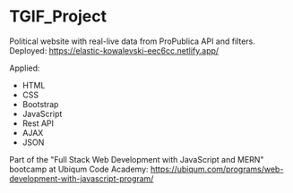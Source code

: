 # TGIF_Project

Political website with real-live data from ProPublica API and filters.  
Deployed: https://elastic-kowalevski-eec6cc.netlify.app/

Applied:
- HTML
- CSS
- Bootstrap
- JavaScript
- Rest API
- AJAX
- JSON

Part of the "Full Stack Web Development with JavaScript and MERN" bootcamp at Ubiqum Code Academy:
https://ubiqum.com/programs/web-development-with-javascript-program/
